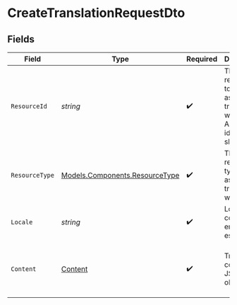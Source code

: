 # CreateTranslationRequestDto


## Fields

| Field                                                                            | Type                                                                             | Required                                                                         | Description                                                                      | Example                                                                          |
| -------------------------------------------------------------------------------- | -------------------------------------------------------------------------------- | -------------------------------------------------------------------------------- | -------------------------------------------------------------------------------- | -------------------------------------------------------------------------------- |
| `ResourceId`                                                                     | *string*                                                                         | :heavy_check_mark:                                                               | The resource ID to associate translation with. Accepts identifier or slug format | welcome-email                                                                    |
| `ResourceType`                                                                   | [Models.Components.ResourceType](../../Models/Components/ResourceType.md)        | :heavy_check_mark:                                                               | The resource type to associate translation with                                  |                                                                                  |
| `Locale`                                                                         | *string*                                                                         | :heavy_check_mark:                                                               | Locale code (e.g., en_US, es_ES)                                                 | en_US                                                                            |
| `Content`                                                                        | [Content](../../Models/Components/Content.md)                                    | :heavy_check_mark:                                                               | Translation content as JSON object                                               | {<br/>"welcome.title": "Welcome",<br/>"welcome.message": "Hello there!"<br/>}    |